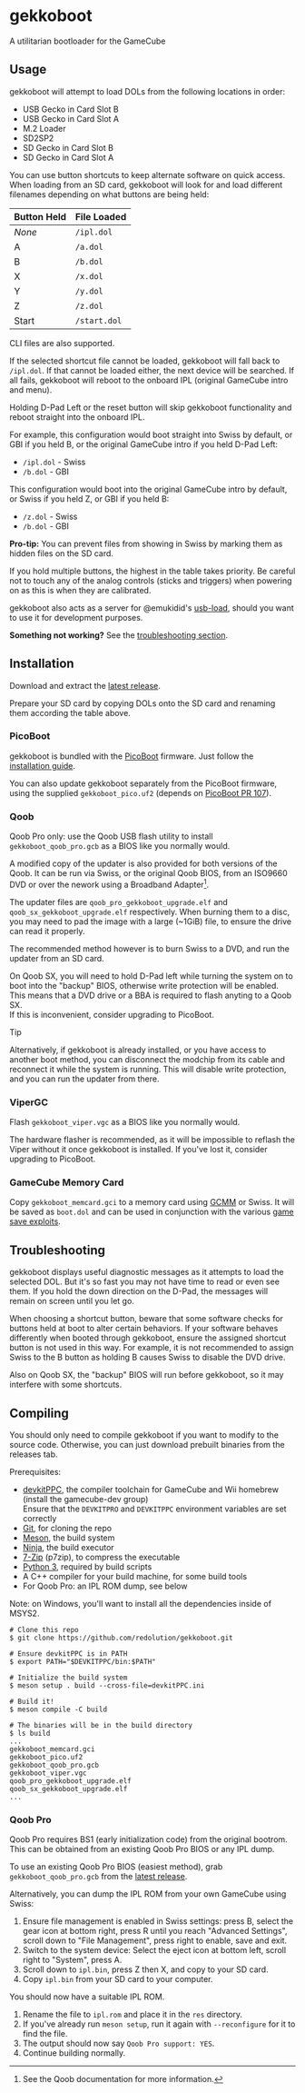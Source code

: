 # gekkoboot

A utilitarian bootloader for the GameCube

## Usage

gekkoboot will attempt to load DOLs from the following locations in order:
- USB Gecko in Card Slot B
- USB Gecko in Card Slot A
- M.2 Loader
- SD2SP2
- SD Gecko in Card Slot B
- SD Gecko in Card Slot A

You can use button shortcuts to keep alternate software on quick access.
When loading from an SD card, gekkoboot will look for and load different filenames
depending on what buttons are being held:

 Button Held | File Loaded
-------------|--------------
 *None*      | `/ipl.dol`
 A           | `/a.dol`
 B           | `/b.dol`
 X           | `/x.dol`
 Y           | `/y.dol`
 Z           | `/z.dol`
 Start       | `/start.dol`

CLI files are also supported.

If the selected shortcut file cannot be loaded, gekkoboot will fall back to
`/ipl.dol`. If that cannot be loaded either, the next device will be searched.
If all fails, gekkoboot will reboot to the onboard IPL (original GameCube intro
and menu).

Holding D-Pad Left or the reset button will skip gekkoboot functionality and
reboot straight into the onboard IPL.

For example, this configuration would boot straight into Swiss by default,
or GBI if you held B, or the original GameCube intro if you held D-Pad Left:
- `/ipl.dol` - Swiss
- `/b.dol` - GBI

This configuration would boot into the original GameCube intro by default,
or Swiss if you held Z, or GBI if you held B:
- `/z.dol` - Swiss
- `/b.dol` - GBI

**Pro-tip:** You can prevent files from showing in Swiss by marking them as
hidden files on the SD card.

If you hold multiple buttons, the highest in the table takes priority.
Be careful not to touch any of the analog controls (sticks and triggers) when
powering on as this is when they are calibrated.

gekkoboot also acts as a server for @emukidid's [usb-load](https://github.com/emukidid/gc-usb-load),
should you want to use it for development purposes.

**Something not working?** See the [troubleshooting section](#troubleshooting).


## Installation

Download and extract the [latest release].

Prepare your SD card by copying DOLs onto the SD card and renaming them
according the table above.

### PicoBoot

gekkoboot is bundled with the [PicoBoot] firmware.
Just follow the [installation guide][pb-install].

You can also update gekkoboot separately from the PicoBoot firmware,
using the supplied `gekkoboot_pico.uf2` (depends on [PicoBoot PR 107][pb-pr-107]).

[PicoBoot]: https://github.com/webhdx/PicoBoot
[pb-install]: https://github.com/webhdx/PicoBoot/wiki/Installation-guide
[pb-pr-107]: https://github.com/webhdx/PicoBoot/pull/107

### Qoob

Qoob Pro only: use the Qoob USB flash utility to install `gekkoboot_qoob_pro.gcb`
as a BIOS like you normally would.

A modified copy of the updater is also provided for both versions of the Qoob.
It can be run via Swiss, or the original Qoob BIOS, from an ISO9660 DVD or over
the nework using a Broadband Adapter[^qoob-bba].

The updater files are `qoob_pro_gekkoboot_upgrade.elf` and
`qoob_sx_gekkoboot_upgrade.elf` respectively.
When burning them to a disc, you may need to pad the image with a large (~1GiB)
file, to ensure the drive can read it properly.

The recommended method however is to burn Swiss to a DVD, and run the updater
from an SD card.

On Qoob SX, you will need to hold D-Pad left while turning the system on to boot
into the "backup" BIOS, otherwise write protection will be enabled.
This means that a DVD drive or a BBA is required to flash anyting to a Qoob SX.\
If this is inconvenient, consider upgrading to PicoBoot.

> [!TIP]
> Alternatively, if gekkoboot is already installed, or you have access to another
> boot method, you can disconnect the modchip from its cable and reconnect it
> while the system is running.
> This will disable write protection, and you can run the updater from there.

[^qoob-bba]: See the Qoob documentation for more information.

### ViperGC

Flash `gekkoboot_viper.vgc` as a BIOS like you normally would.

The hardware flasher is recommended, as it will be impossible to reflash the
Viper without it once gekkoboot is installed.
If you've lost it, consider upgrading to PicoBoot.

### GameCube Memory Card

Copy `gekkoboot_memcard.gci` to a memory card using [GCMM] or Swiss.
It will be saved as `boot.dol` and can be used in conjunction with the various
[game save exploits](https://www.gc-forever.com/wiki/index.php?title=Booting_homebrew#Game_Save_Exploits).

[GCMM]: https://github.com/suloku/gcmm


## Troubleshooting

gekkoboot displays useful diagnostic messages as it attempts to load the selected DOL.
But it's so fast you may not have time to read or even see them.
If you hold the down direction on the D-Pad, the messages will remain on screen
until you let go.

When choosing a shortcut button, beware that some software checks for buttons
held at boot to alter certain behaviors.
If your software behaves differently when booted through gekkoboot, ensure the
assigned shortcut button is not used in this way.
For example, it is not recommended to assign Swiss to the B button as holding B
causes Swiss to disable the DVD drive.

Also on Qoob SX, the "backup" BIOS will run before gekkoboot, so it may interfere
with some shortcuts.

## Compiling

You should only need to compile gekkoboot if you want to modify to the source
code.
Otherwise, you can just download prebuilt binaries from the releases tab.

Prerequisites:
- [devkitPPC](https://devkitpro.org/wiki/Getting_Started),
  the compiler toolchain for GameCube and Wii homebrew
  (install the gamecube-dev group)\
  Ensure that the `DEVKITPRO` and `DEVKITPPC` environment variables are set
  correctly
- [Git](https://git-scm.com/), for cloning the repo
- [Meson](https://mesonbuild.com/), the build system
- [Ninja](https://ninja-build.org/), the build executor
- [7-Zip](https://www.7-zip.org/) (p7zip), to compress the executable
- [Python 3](https://www.python.org/), required by build scripts
- A C++ compiler for your build machine, for some build tools
- For Qoob Pro: an IPL ROM dump, see below

Note: on Windows, you'll want to install all the dependencies inside of MSYS2.

```console
# Clone this repo
$ git clone https://github.com/redolution/gekkoboot.git

# Ensure devkitPPC is in PATH
$ export PATH="$DEVKITPPC/bin:$PATH"

# Initialize the build system
$ meson setup . build --cross-file=devkitPPC.ini

# Build it!
$ meson compile -C build

# The binaries will be in the build directory
$ ls build
...
gekkoboot_memcard.gci
gekkoboot_pico.uf2
gekkoboot_qoob_pro.gcb
gekkoboot_viper.vgc
qoob_pro_gekkoboot_upgrade.elf
qoob_sx_gekkoboot_upgrade.elf
...
```

### Qoob Pro

Qoob Pro requires BS1 (early initialization code) from the original bootrom.
This can be obtained from an existing Qoob Pro BIOS or any IPL dump.

To use an existing Qoob Pro BIOS (easiest method),
grab `gekkoboot_qoob_pro.gcb` from the [latest release].

Alternatively, you can dump the IPL ROM from your own GameCube using Swiss:
1. Ensure file management is enabled in Swiss settings: press B, select the gear
   icon at bottom right, press R until you reach "Advanced Settings",
   scroll down to "File Management", press right to enable, save and exit.
2. Switch to the system device: Select the eject icon at bottom left,
   scroll right to "System", press A.
3. Scroll down to `ipl.bin`, press Z then X, and copy to your SD card.
4. Copy `ipl.bin` from your SD card to your computer.

You should now have a suitable IPL ROM.
1. Rename the file to `ipl.rom` and place it in the `res` directory.
1. If you've already run `meson setup`,
   run it again with `--reconfigure` for it to find the file.
1. The output should now say `Qoob Pro support: YES`.
1. Continue building normally.

[latest release]: https://github.com/redolution/gekkoboot/releases/latest
